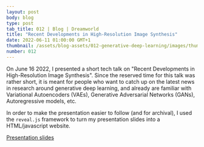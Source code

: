 ```yaml
---
layout: post
body: blog
type: post
tab_title: 012 | Blog | Dreamworld
title: "Recent Developments in High-Resolution Image Synthesis"
date: 2022-06-11 01:00:00 GMT+1
thumbnail: /assets/blog-assets/012-generative-deep-learning/images/thumb.jpg
number: 012
---
```


On June 16 2022, I presented a short tech talk on "Recent Developments
in High-Resolution Image Synthesis". Since the reserved time for this
talk was rather short, it is meant for people who want to catch up on
the latest news in research around generative deep learning, and
already are familiar with Variational Autoencoders (VAEs), Generative
Adversarial Networks (GANs), Autoregressive models, etc.

In order to make the presentation easier to follow (and for archival),
I used the `reveal.js` framework to turn my presentation slides into a
HTML/javascript website.

<!--more-->

[Presentation slides](/assets/blog-assets/012-generative-deep-learning/slides.html)
